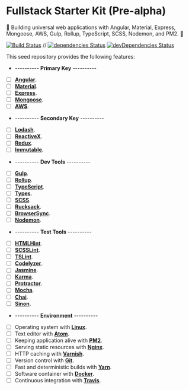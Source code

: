 # Fullstack Starter Kit (Pre-alpha)

:seedling: Building universal web applications with Angular, Material, Express, Mongoose, AWS, Gulp, Rollup, TypeScript, SCSS, Nodemon, and PM2. :evergreen_tree:

[![Build Status](https://travis-ci.org/Shyam-Chen/Fullstack-Starter-Kit.svg?branch=master)](https://travis-ci.org/Shyam-Chen/Fullstack-Starter-Kit)
 //
[![dependencies Status](https://david-dm.org/Shyam-Chen/Fullstack-Starter-Kit/status.svg)](https://david-dm.org/Shyam-Chen/Fullstack-Starter-Kit)
[![devDependencies Status](https://david-dm.org/Shyam-Chen/Fullstack-Starter-Kit/dev-status.svg)](https://david-dm.org/Shyam-Chen/Fullstack-Starter-Kit?type=dev)

This seed repository provides the following features:
* ---------- **Primary Key** ----------
* [ ] [**Angular**](https://angular.io/).
* [ ] [**Material**](https://material.io/).
* [ ] [**Express**](http://expressjs.com/).
* [ ] [**Mongoose**](http://mongoosejs.com/).
* [ ] [**AWS**](https://aws.amazon.com/).
* ---------- **Secondary Key** ----------
* [ ] [**Lodash**](https://lodash.com/).
* [ ] [**ReactiveX**](http://reactivex.io/).
* [ ] [**Redux**](http://redux.js.org/).
* [ ] [**Immutable**](http://facebook.github.io/immutable-js/).
* ---------- **Dev Tools** ----------
* [ ] [**Gulp**](https://github.com/gulpjs/gulp).
* [ ] [**Rollup**](https://github.com/rollup/rollup).
* [ ] [**TypeScript**](https://github.com/Microsoft/TypeScript).
* [ ] [**Types**](https://github.com/types).
* [ ] [**SCSS**](https://github.com/sass/node-sass).
* [ ] [**Rucksack**](https://github.com/simplaio/rucksack).
* [ ] [**BrowserSync**](https://github.com/BrowserSync/browser-sync).
* [ ] [**Nodemon**](https://github.com/remy/nodemon).
* ---------- **Test Tools** ----------
* [ ] [**HTMLHint**](https://github.com/yaniswang/HTMLHint).
* [ ] [**SCSSLint**](https://github.com/brigade/scss-lint).
* [ ] [**TSLint**](https://github.com/palantir/tslint).
* [ ] [**Codelyzer**](https://github.com/mgechev/codelyzer).
* [ ] [**Jasmine**](https://github.com/jasmine/jasmine).
* [ ] [**Karma**](https://github.com/karma-runner/karma).
* [ ] [**Protractor**](https://github.com/angular/protractor).
* [ ] [**Mocha**](https://github.com/mochajs/mocha).
* [ ] [**Chai**](https://github.com/chaijs/chai).
* [ ] [**Sinon**](https://github.com/sinonjs/sinon).
* ---------- **Environment** ----------
* [ ] Operating system with [**Linux**](https://github.com/torvalds/linux).
* [ ] Text editor with [**Atom**](https://github.com/atom/atom).
* [ ] Keeping application alive with [**PM2**](https://github.com/Unitech/pm2).
* [ ] Serving static resources with [**Nginx**](https://github.com/nginx/nginx).
* [ ] HTTP caching with [**Varnish**](https://github.com/varnishcache/varnish-cache).
* [ ] Version control with [**Git**](https://github.com/git/git).
* [ ] Fast and deterministic builds with [**Yarn**](https://github.com/yarnpkg/yarn).
* [ ] Software container with [**Docker**](https://github.com/docker/docker).
* [ ] Continuous integration with [**Travis**](https://github.com/travis-ci/travis-ci).
